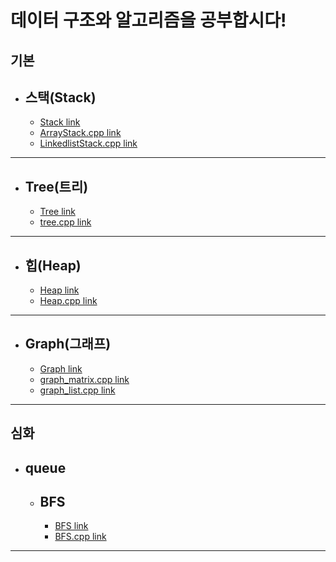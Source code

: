 데이터 구조와 알고리즘을 공부합시다!
========================

기본
----------

* 스택(Stack)
    -------------
    * [Stack link](스택(Stack))
    * [ArrayStack.cpp link](스택(Stack)/ArrayStack.cpp)
    * [LinkedlistStack.cpp link](스택(Stack)/LinkedlistStack.cpp)

--------------------------------------------------

* Tree(트리)
    -------------
    * [Tree link](Tree(트리))
    * [tree.cpp link](Tree(트리)/tree.cpp)

--------------------------------------------------

* 힙(Heap)
    -------------
    * [Heap link](힙(Heap))
    * [Heap.cpp link](힙(Heap)/Heap.cpp)

--------------------------------------------------

* Graph(그래프)
    -------------
    * [Graph link](Graph(그래프))
    * [graph_matrix.cpp link](Graph(그래프)/graph_matrix.cpp)
    * [graph_list.cpp link](Graph(그래프)/graph_list.cpp)

--------------------------------------------------

심화
-------------

* queue
    --------------
    * BFS
        -------------
        * [BFS link](BFS)
        * [BFS.cpp link](BFS/BFS.cpp)

--------------------------------------------------